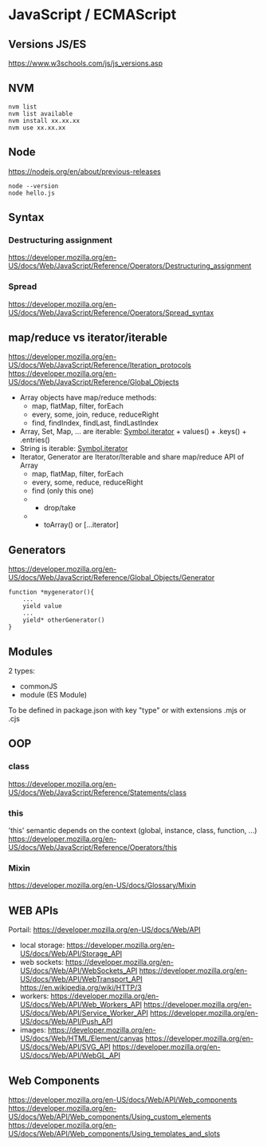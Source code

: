 # JavaScript / ECMAScript

## Versions JS/ES
https://www.w3schools.com/js/js_versions.asp

## NVM
```
nvm list
nvm list available
nvm install xx.xx.xx
nvm use xx.xx.xx
```

## Node
https://nodejs.org/en/about/previous-releases
```
node --version
node hello.js
```

## Syntax
### Destructuring assignment
https://developer.mozilla.org/en-US/docs/Web/JavaScript/Reference/Operators/Destructuring_assignment
### Spread
https://developer.mozilla.org/en-US/docs/Web/JavaScript/Reference/Operators/Spread_syntax

## map/reduce vs iterator/iterable
https://developer.mozilla.org/en-US/docs/Web/JavaScript/Reference/Iteration_protocols
https://developer.mozilla.org/en-US/docs/Web/JavaScript/Reference/Global_Objects
- Array objects have map/reduce methods: 
    - map, flatMap, filter, forEach
    - every, some, join, reduce, reduceRight
    - find, findIndex, findLast, findLastIndex
- Array, Set, Map, ... are iterable: [Symbol.iterator]() + values() + .keys() + .entries()
- String is iterable: [Symbol.iterator]()
- Iterator, Generator are Iterator/Iterable and share map/reduce API of Array
    - map, flatMap, filter, forEach
    - every, some, reduce, reduceRight
    - find (only this one)
    - + drop/take
    - + toArray() or [...iterator]

## Generators
https://developer.mozilla.org/en-US/docs/Web/JavaScript/Reference/Global_Objects/Generator

```
function *mygenerator(){
    ...
    yield value
    ...
    yield* otherGenerator()
}
```

## Modules
2 types:
- commonJS
- module (ES Module)

To be defined in package.json with key "type" or with extensions .mjs or .cjs

## OOP
### class
https://developer.mozilla.org/en-US/docs/Web/JavaScript/Reference/Statements/class

### this
'this' semantic depends on the context (global, instance, class, function, ...)
https://developer.mozilla.org/en-US/docs/Web/JavaScript/Reference/Operators/this

### Mixin
https://developer.mozilla.org/en-US/docs/Glossary/Mixin

## WEB APIs
Portail: https://developer.mozilla.org/en-US/docs/Web/API

- local storage: 
https://developer.mozilla.org/en-US/docs/Web/API/Storage_API
- web sockets:
https://developer.mozilla.org/en-US/docs/Web/API/WebSockets_API
https://developer.mozilla.org/en-US/docs/Web/API/WebTransport_API
https://en.wikipedia.org/wiki/HTTP/3
- workers: 
https://developer.mozilla.org/en-US/docs/Web/API/Web_Workers_API
https://developer.mozilla.org/en-US/docs/Web/API/Service_Worker_API
https://developer.mozilla.org/en-US/docs/Web/API/Push_API
- images:
https://developer.mozilla.org/en-US/docs/Web/HTML/Element/canvas
https://developer.mozilla.org/en-US/docs/Web/API/SVG_API
https://developer.mozilla.org/en-US/docs/Web/API/WebGL_API

## Web Components
https://developer.mozilla.org/en-US/docs/Web/API/Web_components
https://developer.mozilla.org/en-US/docs/Web/API/Web_components/Using_custom_elements
https://developer.mozilla.org/en-US/docs/Web/API/Web_components/Using_templates_and_slots